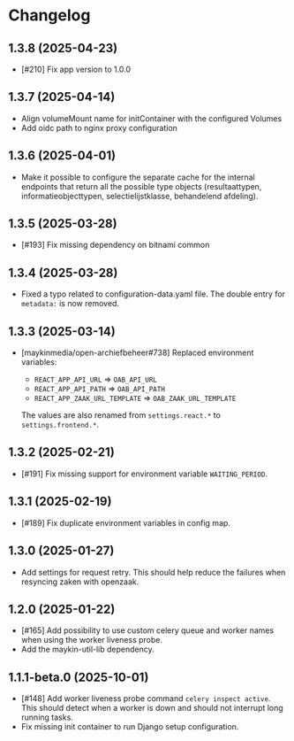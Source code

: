 # Changelog

## 1.3.8 (2025-04-23)

- [#210] Fix app version to 1.0.0

## 1.3.7 (2025-04-14)

- Align volumeMount name for initContainer with the configured Volumes
- Add oidc path to nginx proxy configuration

## 1.3.6 (2025-04-01)

- Make it possible to configure the separate cache for the internal endpoints that return all the possible type objects (resultaattypen, informatieobjecttypen, selectielijstklasse, behandelend afdeling).

## 1.3.5 (2025-03-28)

- [#193] Fix missing dependency on bitnami common

## 1.3.4 (2025-03-28)

- Fixed a typo related to configuration-data.yaml file. The double entry for `metadata:` is now removed.

## 1.3.3 (2025-03-14)

- [maykinmedia/open-archiefbeheer#738] Replaced environment variables:

   - `REACT_APP_API_URL`  => `OAB_API_URL`
   - `REACT_APP_API_PATH` => `OAB_API_PATH`
   - `REACT_APP_ZAAK_URL_TEMPLATE` => `OAB_ZAAK_URL_TEMPLATE`

   The values are also renamed from `settings.react.*` to `settings.frontend.*`.

## 1.3.2 (2025-02-21)

- [#191] Fix missing support for environment variable `WAITING_PERIOD`.

## 1.3.1 (2025-02-19)

- [#189] Fix duplicate environment variables in config map.

## 1.3.0 (2025-01-27)

- Add settings for request retry. This should help reduce the failures when resyncing zaken with openzaak.

## 1.2.0 (2025-01-22)

- [#165] Add possibility to use custom celery queue and worker names when using the worker liveness probe.
- Add the maykin-util-lib dependency.


## 1.1.1-beta.0 (2025-10-01)

- [#148] Add worker liveness probe command `celery inspect active`. This should detect when a worker is down and should not interrupt long running tasks.
- Fix missing init container to run Django setup configuration.
